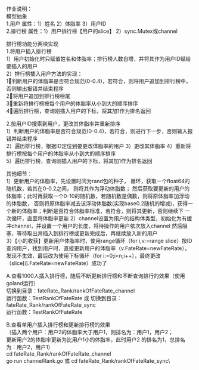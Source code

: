 作业说明：\
模型抽象\
1.用户 属性：1）姓名 2）体脂率 3）用户ID\
2.排行榜 属性：1）用户排行榜【用户的slice】 2）sync.Mutex或channel

排行榜功能分两块实现\
1.将用户插入排行榜\
1）用户初始化时只赋值姓名和体脂率；排行榜人数自增，并将其作为用户ID赋给要插入的用户\
2）排行榜插入用户方法的实现：\
    1⃣️判断用户的体脂率是否符合规范(0-0.4)，若符合，则将用户追加到排行榜中，否则输出报错并结束程序\
    2⃣️将用户追加到排行榜榜尾\
    3⃣️重新将排行榜按每个用户的体脂率从小到大的顺序排序\
    4⃣️遍历排行榜，查询刚插入用户的下标，将其加1作为排名返回

2.按用户ID搜索到用户，更改其体脂率并重新排序\
1）判断用户的体脂率是否符合规范(0-0.4)，若符合，则进行下一步，否则输入报错并结束程序\
2）遍历排行榜，根据ID定位到要更改体脂率的用户
3）更改其体脂率
4）重新将排行榜按每个用户的体脂率从小到大的顺序排序\
5）遍历排行榜，查询刚插入用户的下标，将其加1作为排名返回

其他细节：\
1）更新用户的体脂率，先设置时间为rand包的种子，
循环，获取一个float64的随机数，若其在0-0.2之间， 则将其作为浮动体脂数；
然后获取要更新的用户的体脂率；此时再获取一个0-10的随机数，若随机数是偶数，则将原体脂率加浮动的体脂数，
否则将原体脂率减去该浮动体脂数(实现base0.2随机的增减)，获得一个新的体脂率；判断是否符合体脂率标准，若符合，则将其更新，否则继续下
一次循环，直至将体脂率更新
2）channel设置为用户的结构体类型，初始化为有缓冲channel，并设置一个用户的长度，将待操作的用户依次放入channel
然后阻塞，等待取出并插入到排行榜或更新完成后，再继续放入新的用户\
3）【小的收获】更新用户体脂率时，使用range循环（for i,v:=range slice）按ID查询用户，找到用户时，直接更新用户的体脂率（v.FateRate=newFateRate），
发现不生效，最后改为使用下标循环（for i:=0;i<n;i++），最终更改（slice[i].FateRate=newFateRate）成功了


A.查看1000人插入排行榜，随后不断更新排行榜和不断查询排行的效果（使用goland运行）\
切换到目录：fateRate_Rank/rankOfFateRate_channel\
运行函数：TestRankOfFateRate
或
切换到目录：fateRate_Rank/rankOfFateRate_sync\
运行函数：TestRankOfFateRate

B.查看单用户插入排行榜和更新排行榜的效果\
（插入两个用户：用户2的体脂率大于用户1，则排名为：用户1，用户2；\
更新用户2的体脂率更新为比用户1小的体脂率，此时用户2 的排名为1，总排名为：用户2，用户1）\
cd fateRate_Rank/rankOfFateRate_channel\
go run channelRank.go
或
cd fateRate_Rank/rankOfFateRate_sync\
